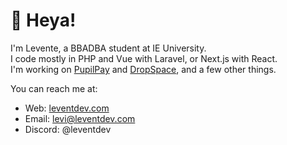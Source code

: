 # :wave: Heya!
I'm Levente, a BBADBA student at IE University.  
I code mostly in PHP and Vue with Laravel, or Next.js with React.  
I'm working on [PupilPay](https://pupilpay.hu/) and [DropSpace](https://github.com/leventdev/dropspace), and a few other things.  
 
You can reach me at:  
* Web: [leventdev.com](https://leventdev.com)  
* Email: <levi@leventdev.com>  
* Discord: @leventdev  
